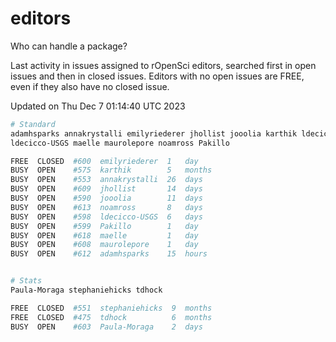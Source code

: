 # editors

Who can handle a package?

Last activity in issues assigned to rOpenSci editors, searched first in open
issues and then in closed issues. Editors with no open issues are FREE, even if
they also have no closed issue.


Updated on Thu Dec 7 01:14:40 UTC 2023

```bash
# Standard
adamhsparks annakrystalli emilyriederer jhollist jooolia karthik ldecicco
ldecicco-USGS maelle maurolepore noamross Pakillo

FREE  CLOSED  #600  emilyriederer  1   day
BUSY  OPEN    #575  karthik        5   months
BUSY  OPEN    #553  annakrystalli  26  days
BUSY  OPEN    #609  jhollist       14  days
BUSY  OPEN    #590  jooolia        11  days
BUSY  OPEN    #613  noamross       8   days
BUSY  OPEN    #598  ldecicco-USGS  6   days
BUSY  OPEN    #599  Pakillo        1   day
BUSY  OPEN    #618  maelle         1   day
BUSY  OPEN    #608  maurolepore    1   day
BUSY  OPEN    #612  adamhsparks    15  hours


# Stats
Paula-Moraga stephaniehicks tdhock

FREE  CLOSED  #551  stephaniehicks  9  months
FREE  CLOSED  #475  tdhock          6  months
BUSY  OPEN    #603  Paula-Moraga    2  days
```
